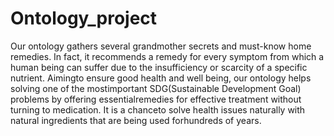 # Ontology_project
Our ontology gathers several grandmother secrets and must-know home remedies. In fact, it recommends a remedy for every symptom from which a human being can suffer due to the insufficiency or scarcity of a specific nutrient. Aimingto ensure good health and well being, our ontology helps solving one of the mostimportant SDG(Sustainable Development Goal) problems by offering essentialremedies for effective treatment without turning to medication. It is a chanceto solve health issues naturally with natural ingredients that are being used forhundreds of years.
